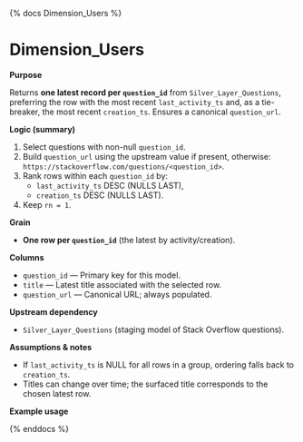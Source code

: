 {% docs Dimension_Users %}

# Dimension_Users

**Purpose**

Returns **one latest record per `question_id`** from `Silver_Layer_Questions`, preferring the row with the most recent `last_activity_ts` and, as a tie-breaker, the most recent `creation_ts`. Ensures a canonical `question_url`.

**Logic (summary)**

1. Select questions with non-null `question_id`.
2. Build `question_url` using the upstream value if present, otherwise:
   `https://stackoverflow.com/questions/<question_id>`.
3. Rank rows within each `question_id` by:
   - `last_activity_ts` DESC (NULLS LAST),
   - `creation_ts` DESC (NULLS LAST).
4. Keep `rn = 1`.

**Grain**

- **One row per `question_id`** (the latest by activity/creation).

**Columns**

- `question_id` — Primary key for this model.  
- `title` — Latest title associated with the selected row.  
- `question_url` — Canonical URL; always populated.

**Upstream dependency**

- `Silver_Layer_Questions` (staging model of Stack Overflow questions).

**Assumptions & notes**

- If `last_activity_ts` is NULL for all rows in a group, ordering falls back to `creation_ts`.  
- Titles can change over time; the surfaced title corresponds to the chosen latest row.

**Example usage**

{% enddocs %}
